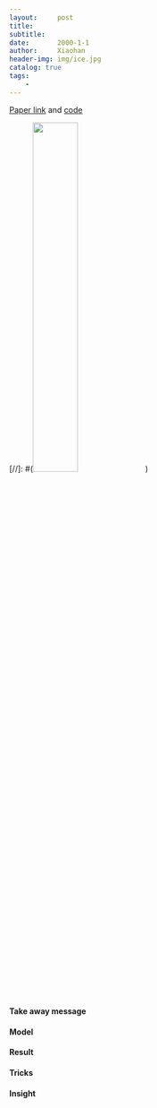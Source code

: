 ```yaml
---
layout:     post
title: 
subtitle:   
date:       2000-1-1
author:     Xiaohan
header-img: img/ice.jpg
catalog: true
tags:
    - 
---
```


[Paper link]() and [code]()

[//]: #(<img src="" width="40%" height="40%">)

#### Take away message

#### Model

#### Result

#### Tricks

#### Insight


